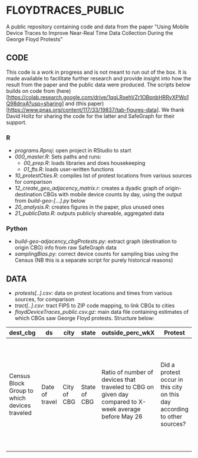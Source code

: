 # FLOYDTRACES_PUBLIC
A public repository containing code and data from the paper "Using Mobile Device Traces to Improve Near-Real Time Data Collection During the George Floyd Protests"


## CODE

This code is a work in progress and is not meant to run out of the box. It is made available to facilitate further research and provide insight into how the result from the paper and the public data were produced. The scripts below builds on code from (here)[https://colab.research.google.com/drive/1qqLRxehVZr1OBpnbHRRyXPWo1Q98dnxA?usp=sharing] and (this paper)[https://www.pnas.org/content/117/33/19837/tab-figures-data]. We thank David Holtz for sharing the code for the latter and SafeGraph for their support. 

### R 
* *programs.Rproj*: open project in RStudio to start
* *000_master.R*: Sets paths and runs:
  * *00_prep.R*: loads libraries and does housekeeping
  * *01_fts.R*: loads user-written functions
* *10_protestCties.R*: compiles list of protest locations from various sources for comparison
* *12_create_geo_adjacency_matrix.r*: creates a dyadic graph of origin-destination CBGs with mobile device counts by day, using the output from *build-geo-[...].py* below
* *20_analysis.R*: creates figures in the paper, plus unused ones
* *21_publicData.R*: outputs publicly shareable, aggregated data

### Python
* *build-geo-adjacency_cbgProtests.py*: extract graph (destination to origin CBG) info from raw SafeGraph data
* *samplingBias.py*: correct device counts for sampling bias using the Census (NB this is a separate script for purely historical reasons)

## DATA

* *protests[..].csv*: data on protest locations and times from various sources, for comparison
* *tract[..].csv*: tract FIPS to ZIP code mapping, to link CBGs to cities
* *floydDeviceTraces_public.csv.gz*: main data file containing estimates of which CBGs saw George Floyd protests. Structure below:

| dest_cbg                                     | ds             | city        | state        | outside_perc_wkX                                                                                      | Protest                                                                  | protEver                                                                                 | xcoord   | ycoord    | outside_perc_wkX_aboveY                                                                                                                                                                                                                                                                                                                 |
|----------------------------------------------|----------------|-------------|--------------|-------------------------------------------------------------------------------------------------------|--------------------------------------------------------------------------|------------------------------------------------------------------------------------------|----------|-----------|-----------------------------------------------------------------------------------------------------------------------------------------------------------------------------------------------------------------------------------------------------------------------------------------------------------------------------------------|
| Census Block Group to which devices traveled | Date of travel | City of CBG | State of CBG | Ratio of number of devices that traveled to CBG on given day compared to X-week average before May 26 | Did a protest occur in this city on this day according to other sources? | Did a protest "ever" (in the May 26-June 6 period) occur here according to other sources | Latitude | Longitude | Dummy for whether device ratio surge compared to average X weeks before May 26 was above Y, where Y = 200,300,400,500. For a threshold of e.g. 200, any CBG that sees a number of devices on a given day after May 26 that is more than 2x the average number of devices in the X weeks before May 26 is denoted as a protest location. |

